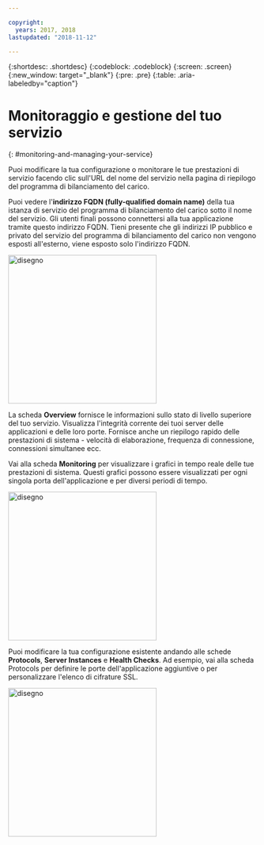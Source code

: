 ```yaml
---

copyright:
  years: 2017, 2018
lastupdated: "2018-11-12"

---
```


{:shortdesc: .shortdesc}
{:codeblock: .codeblock}
{:screen: .screen}
{:new_window: target="_blank"}
{:pre: .pre}
{:table: .aria-labeledby="caption"}

# Monitoraggio e gestione del tuo servizio
{: #monitoring-and-managing-your-service}

Puoi modificare la tua configurazione o monitorare le tue prestazioni di servizio facendo clic sull'URL del nome del servizio nella pagina di riepilogo del programma di bilanciamento del carico. 

Puoi vedere l'**indirizzo FQDN (fully-qualified domain name)** della tua istanza di servizio del programma di bilanciamento del carico sotto il nome del servizio. Gli utenti finali possono connettersi alla tua applicazione tramite questo indirizzo FQDN. Tieni presente che gli indirizzi IP pubblico e privato del servizio del programma di bilanciamento del carico non vengono esposti all'esterno, viene esposto solo l'indirizzo FQDN. 

<img src="images/fqdn-address.png" alt="disegno" style="width: 300px;"/>

La scheda **Overview** fornisce le informazioni sullo stato di livello superiore del tuo servizio. Visualizza l'integrità corrente dei tuoi server delle applicazioni e delle loro porte. Fornisce anche un riepilogo rapido delle prestazioni di sistema - velocità di elaborazione, frequenza di connessione, connessioni simultanee ecc. 

Vai alla scheda **Monitoring** per visualizzare i grafici in tempo reale delle tue prestazioni di sistema. Questi grafici possono essere visualizzati per ogni singola porta dell'applicazione e per diversi periodi di tempo. 

<img src="images/monitor-lb.png" alt="disegno" style="width: 300px;"/>

Puoi modificare la tua configurazione esistente andando alle schede **Protocols**, **Server Instances** e **Health Checks**. Ad esempio, vai alla scheda Protocols per definire le porte dell'applicazione aggiuntive o per personalizzare l'elenco di cifrature SSL. 

<img src="images/protocols-monitor.png" alt="disegno" style="width: 300px;"/>

